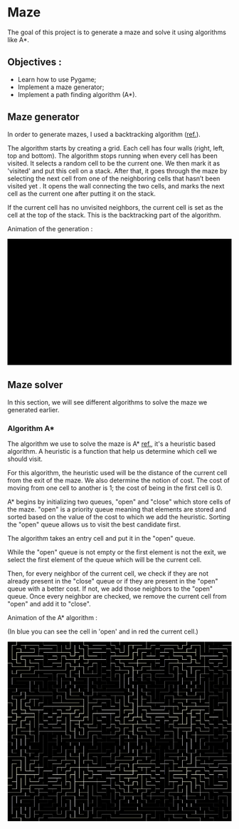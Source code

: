 # Maze

The goal of this project is to generate a maze and solve it using algorithms like A*.

## Objectives :
- Learn how to use Pygame;
- Implement a maze generator;
- Implement a path finding algorithm (A*).

## Maze generator 

In order to generate mazes, I used a backtracking algorithm ([ref.](https://en.wikipedia.org/wiki/Maze_generation_algorithm)).

The algorithm starts by creating a grid. 
Each cell has four walls (right, left, top and bottom).
The algorithm stops running when every cell has been visited.
It selects a random cell to be the current one. We then mark it as 'visited' and put this cell on a stack.
After that, it goes through the maze by selecting the next cell from one of the neighboring cells that hasn’t been visited yet .
It opens the wall connecting the two cells, and marks the next cell as the current one after putting it on the stack.

If the current cell has no unvisited neighbors, the current cell is set as the cell at the top of the stack.
This is the backtracking part of the algorithm.


Animation of the generation :

![maze_generation](./maze_generation.gif)

## Maze solver

In this section, we will see different algorithms to solve the maze we generated earlier.

### Algorithm A*

The algorithm we use to solve the maze is A* [ref.](https://en.wikipedia.org/wiki/A*_search_algorithm), it's a heuristic based algorithm. A heuristic is a function that help us determine which cell we should visit.

For this algorithm, the heuristic used will be the distance of the current cell from the exit of the maze.
We also determine the notion of cost. The cost of moving from one cell to another is 1; the cost of being in the first cell is 0.

A* begins by initializing two queues, "open" and "close" which store cells of the maze. "open" is a priority queue meaning that elements are stored and sorted based on the value of the cost to which we add the heuristic. Sorting the "open" queue allows us to visit the best candidate first.

The algorithm takes an entry cell and put it in the "open" queue.

While the "open" queue is not empty or the first element is not the exit, we select the first element of the queue which will be the current cell.

Then, for every neighbor of the current cell, we check if they are not already present in the "close" queue or if they are present in the "open" queue with a better cost. If not, we add those neighbors to the "open" queue. Once every neighbor are checked, we remove the current cell from "open" and add it to "close".


Animation of the A* algorithm :

(In blue you can see the cell in 'open' and in red the current cell.)

![a_star](./a_star.gif)
